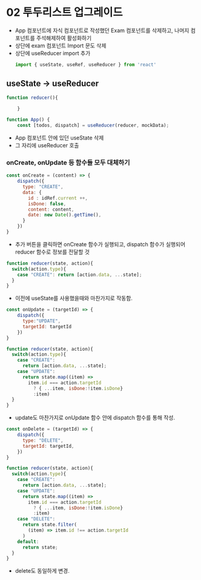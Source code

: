 # 02 투두리스트 업그레이드
- App 컴포넌트에 자식 컴포넌트로 작성했던 Exam 컴포넌트를 삭제하고, 나머지 컴포넌트를 주석해제하여 활성화하기
- 상단에 exam 컴포넌트 Import 문도 삭제
- 상단에 useReducer import 추가
    ```jsx
    import { useState, useRef, useReducer } from 'react'
    ```
## useState -> useReducer
```jsx
function reducer(){
    
    }

function App() {
    const [todos, dispatch] = useReducer(reducer, mockData);
```
- App 컴포넌트 안에 있던 useState 삭제
- 그 자리에 useReducer 호출
### onCreate, onUpdate 등 함수들 모두 대체하기
```jsx
const onCreate = (content) => {
    dispatch({
      type: "CREATE",
      data: {
        id : idRef.current ++,
        isDone: false,
        content: content,
        date: new Date().getTime(),
      }
    })
}
```
- 추가 버튼을 클릭하면 onCreate 함수가 실행되고, dispatch 함수가 실행되어 reducer 함수로 정보를 전달할 것
```jsx
function reducer(state, action){
  switch(action.type){
    case "CREATE": return [action.data, ...state];
  }
}
```
- 이전에 useState를 사용했을때와 마찬가지로 작동함.
```jsx
const onUpdate = (targetId) => {
    dispatch({
      type:"UPDATE",
      targetId: targetId
    })
}
```
```jsx
function reducer(state, action){
  switch(action.type){
    case "CREATE": 
      return [action.data, ...state];
    case "UPDATE": 
      return state.map((item) => 
        item.id === action.targetId 
          ? { ...item, isDone:!item.isDone}
          :item)
  }
}
```
- update도 마찬가지로 onUpdate 함수 안에 dispatch 함수를 통해 작성.
```jsx
const onDelete = (targetId) => {
    dispatch({
      type: "DELETE",
      targetId: targetId,
    })
}
```
```jsx
function reducer(state, action){
  switch(action.type){
    case "CREATE": 
      return [action.data, ...state];
    case "UPDATE": 
      return state.map((item) => 
        item.id === action.targetId 
          ? { ...item, isDone:!item.isDone}
          :item)
    case "DELETE":
      return state.filter(
        (item) => item.id !== action.targetId
      )
    default:
      return state;
  }
}
```
- delete도 동일하게 변경.

